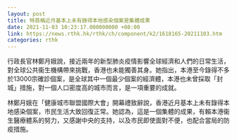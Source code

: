 ```yaml
---
layout: post
title: 特首稱近月基本上未有錄得本地感染個案是集體成果
date: 2021-11-03 10:23:17.000000000 +08:00
link: https://news.rthk.hk/rthk/ch/component/k2/1618165-20211103.htm
categories: rthk
---
```


行政長官林鄭月娥說，接近兩年的新型肺炎疫情影響全球經濟和人們的日常生活，對全球公共衞生機構帶來挑戰，香港也未能獨善其身。她指出，本港至今錄得不多於13000宗確診個案，是全球其中一個最少個案的經濟體，本港也未曾採取「封城」措施，對一個人口密度高的城市而言，是一項重要的成就。

林鄭月娥在「健康城市聯盟國際大會」開幕禮致辭說，香港近月基本上未有錄得本地感染個案，市民生活大致回復正常。她認為，這是一個集體的成果，有賴本港衞生醫療體系的努力，又感謝中央的支持，以及市民即使面對不便，也配合當局的防疫措施。

